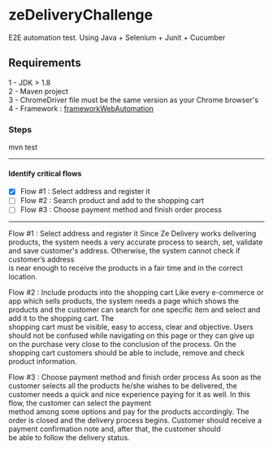 # zeDeliveryChallenge
E2E automation test. Using Java + Selenium + Junit + Cucumber

## Requirements  
1 - JDK > 1.8  
2 - Maven project  
3 - ChromeDriver file must be the same version as your Chrome browser's   
4 - Framework : [frameworkWebAutomation](https://github.com/carolpiniproc/frameworkWebAutomation)  

### Steps
mvn test
___________________________________________________
#### Identify critical flows
- [x] Flow #1 : Select address and register it   
- [ ] Flow #2 : Search product and add to the shopping cart  
- [ ] Flow #3 : Choose payment method and finish order process 
___________________________________________________

Flow #1 : Select address and register it 
Since Ze Delivery works delivering products, the system needs a very accurate process to search, 
set, validate and save customer's address. Otherwise, the system cannot check if customer’s address  
is near enough to receive the products in a fair time and in the correct location. 

Flow #2 : Include products into the shopping cart
Like every e-commerce or app which sells products, the system needs a page which shows the products 
and the customer can search for one specific item and select and add it to the shopping cart. The  
shopping cart must be visible, easy to access, clear and objective. Users should not be confused while 
navigating on this page or they can give up on the purchase very close to the conclusion of the process. 
On the shopping cart customers should be able to include, remove and check product information. 

Flow #3 : Choose payment method and finish order process
As soon as the customer selects all the products he/she wishes to be delivered, the customer needs a 
quick and nice experience paying for it as well. In this flow, the customer can select the payment  
method among some options and pay for the products accordingly. The order is closed and the delivery 
process begins. Customer should receive a payment confirmation note and, after that, the customer should  
be able to follow the delivery status.  

